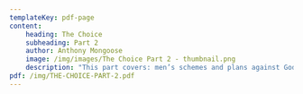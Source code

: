 ```yaml
---
templateKey: pdf-page
content:
    heading: The Choice
    subheading: Part 2
    author: Anthony Mongoose
    image: /img/images/The Choice Part 2 - thumbnail.png
    description: "This part covers: men’s schemes and plans against God, end of days - God’s plans for man."
pdf: /img/THE-CHOICE-PART-2.pdf
---
```

